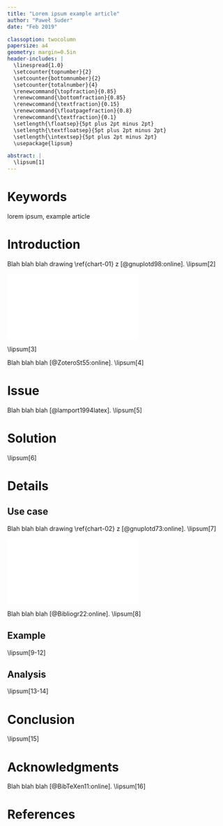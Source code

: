 ```yaml
---
title: "Lorem ipsum example article"
author: "Paweł Suder"
date: "Feb 2019"

classoption: twocolumn
papersize: a4
geometry: margin=0.5in
header-includes: |
  \linespread{1.0}
  \setcounter{topnumber}{2}
  \setcounter{bottomnumber}{2}
  \setcounter{totalnumber}{4}
  \renewcommand{\topfraction}{0.85}
  \renewcommand{\bottomfraction}{0.85}
  \renewcommand{\textfraction}{0.15}
  \renewcommand{\floatpagefraction}{0.8}
  \renewcommand{\textfraction}{0.1}
  \setlength{\floatsep}{5pt plus 2pt minus 2pt}
  \setlength{\textfloatsep}{5pt plus 2pt minus 2pt}
  \setlength{\intextsep}{5pt plus 2pt minus 2pt}
  \usepackage{lipsum}

abstract: |
  \lipsum[1]
---
```



# Keywords

lorem ipsum, example article


# Introduction

Blah blah blah drawing \ref{chart-01} z [@gnuplotd98:online]. \lipsum[2]

![Example 2D plot\label{chart-01}](chart-01.pdf)

\lipsum[3]

Blah blah blah [@ZoteroSt55:online]. \lipsum[4]


# Issue

Blah blah blah [@lamport1994latex]. \lipsum[5]


# Solution

\lipsum[6]


# Details

## Use case

Blah blah blah drawing \ref{chart-02} z [@gnuplotd73:online]. \lipsum[7]

![Example 3D plot\label{chart-02}](chart-02.pdf)

Blah blah blah [@Bibliogr22:online]. \lipsum[8]

## Example

\lipsum[9-12]

## Analysis

\lipsum[13-14]


# Conclusion

\lipsum[15]


# Acknowledgments

Blah blah blah [@BibTeXen11:online]. \lipsum[16]


# References

